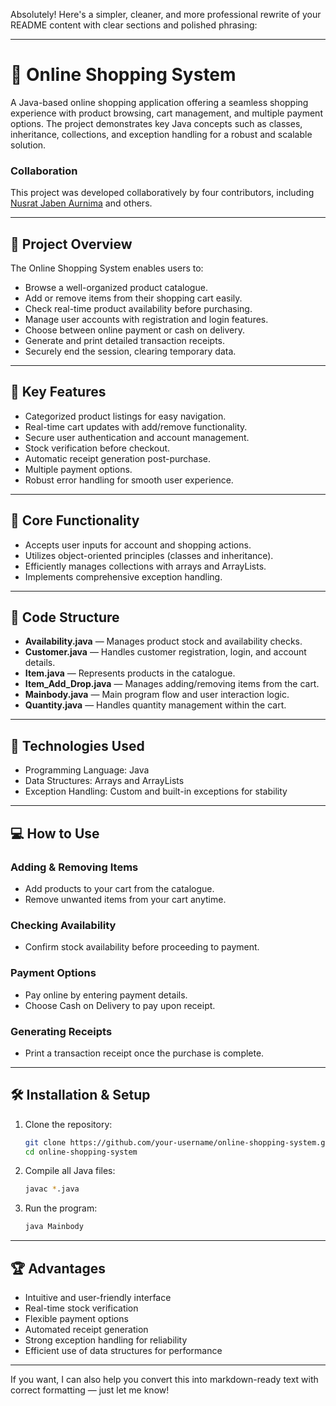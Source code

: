 Absolutely! Here's a simpler, cleaner, and more professional rewrite of your README content with clear sections and polished phrasing:

---

# 🛒 Online Shopping System

A Java-based online shopping application offering a seamless shopping experience with product browsing, cart management, and multiple payment options. The project demonstrates key Java concepts such as classes, inheritance, collections, and exception handling for a robust and scalable solution.

### Collaboration

This project was developed collaboratively by four contributors, including [Nusrat Jaben Aurnima](https://github.com/NusratJabenAurnima) and others.

---

## 🚀 Project Overview

The Online Shopping System enables users to:

* Browse a well-organized product catalogue.
* Add or remove items from their shopping cart easily.
* Check real-time product availability before purchasing.
* Manage user accounts with registration and login features.
* Choose between online payment or cash on delivery.
* Generate and print detailed transaction receipts.
* Securely end the session, clearing temporary data.

---

## 🔹 Key Features

* Categorized product listings for easy navigation.
* Real-time cart updates with add/remove functionality.
* Secure user authentication and account management.
* Stock verification before checkout.
* Automatic receipt generation post-purchase.
* Multiple payment options.
* Robust error handling for smooth user experience.

---

## 📜 Core Functionality

* Accepts user inputs for account and shopping actions.
* Utilizes object-oriented principles (classes and inheritance).
* Efficiently manages collections with arrays and ArrayLists.
* Implements comprehensive exception handling.

---

## 🧩 Code Structure

* **Availability.java** — Manages product stock and availability checks.
* **Customer.java** — Handles customer registration, login, and account details.
* **Item.java** — Represents products in the catalogue.
* **Item\_Add\_Drop.java** — Manages adding/removing items from the cart.
* **Mainbody.java** — Main program flow and user interaction logic.
* **Quantity.java** — Handles quantity management within the cart.

---

## 🔧 Technologies Used

* Programming Language: Java
* Data Structures: Arrays and ArrayLists
* Exception Handling: Custom and built-in exceptions for stability

---

## 💻 How to Use

### Adding & Removing Items

* Add products to your cart from the catalogue.
* Remove unwanted items from your cart anytime.

### Checking Availability

* Confirm stock availability before proceeding to payment.

### Payment Options

* Pay online by entering payment details.
* Choose Cash on Delivery to pay upon receipt.

### Generating Receipts

* Print a transaction receipt once the purchase is complete.

---

## 🛠 Installation & Setup

1. Clone the repository:

   ```bash
   git clone https://github.com/your-username/online-shopping-system.git
   cd online-shopping-system
   ```

2. Compile all Java files:

   ```bash
   javac *.java
   ```

3. Run the program:

   ```bash
   java Mainbody
   ```

---

## 🏆 Advantages

* Intuitive and user-friendly interface
* Real-time stock verification
* Flexible payment options
* Automated receipt generation
* Strong exception handling for reliability
* Efficient use of data structures for performance

---

If you want, I can also help you convert this into markdown-ready text with correct formatting — just let me know!

